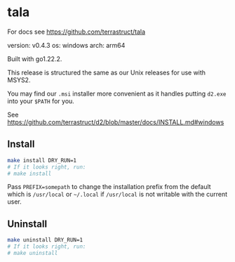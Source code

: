 # tala

For docs see https://github.com/terrastruct/tala

version: v0.4.3
os: windows
arch: arm64

Built with go1.22.2.

This release is structured the same as our Unix releases for use with MSYS2.

You may find our `.msi` installer more convenient as it handles putting `d2.exe` into
your `$PATH` for you.

See https://github.com/terrastruct/d2/blob/master/docs/INSTALL.md#windows

## Install

```sh
make install DRY_RUN=1
# If it looks right, run:
# make install
```

Pass `PREFIX=somepath` to change the installation prefix from the default which is
`/usr/local` or `~/.local` if `/usr/local` is not writable with the current user.

## Uninstall

```sh
make uninstall DRY_RUN=1
# If it looks right, run:
# make uninstall
```
